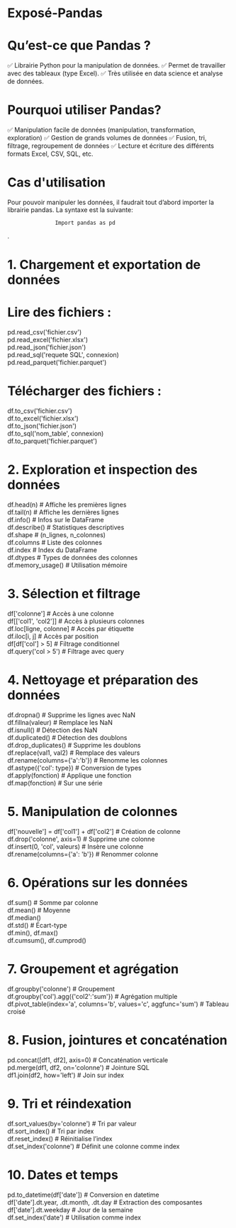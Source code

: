 # Exposé-Pandas
 # Qu’est-ce que Pandas ?

✅ Librairie Python pour la manipulation de données.
✅ Permet de travailler avec des tableaux (type Excel).
✅ Très utilisée en data science et analyse de données.

# Pourquoi utiliser Pandas?

✅ Manipulation facile de données (manipulation, transformation, exploration)
✅ Gestion de grands volumes de données
✅ Fusion, tri, filtrage, regroupement de données
✅ Lecture et écriture des différents formats Excel, CSV, SQL, etc.

# Cas d'utilisation
Pour pouvoir manipuler les données, il faudrait tout d’abord importer la librairie pandas. La syntaxe est la suivante:

                   Import pandas as pd
.
# 1. Chargement et exportation de données

# Lire des fichiers :
pd.read_csv('fichier.csv')<br>
pd.read_excel('fichier.xlsx')<br>
pd.read_json('fichier.json')<br>
pd.read_sql('requete SQL', connexion)<br>
pd.read_parquet('fichier.parquet')<br>

# Télécharger des fichiers :

df.to_csv('fichier.csv')<br>
df.to_excel('fichier.xlsx')<br>
df.to_json('fichier.json')<br>
df.to_sql('nom_table', connexion)<br>
df.to_parquet('fichier.parquet')<br>

# 2. Exploration et inspection des données

df.head(n)               # Affiche les premières lignes<br>
df.tail(n)               # Affiche les dernières lignes<br>
df.info()                # Infos sur le DataFrame<br>
df.describe()            # Statistiques descriptives<br>
df.shape                 # (n_lignes, n_colonnes)<br>
df.columns               # Liste des colonnes<br>
df.index                 # Index du DataFrame<br>
df.dtypes                # Types de données des colonnes<br>
df.memory_usage()        # Utilisation mémoire<br>

# 3. Sélection et filtrage

df['colonne']            # Accès à une colonne<br>
df[['col1', 'col2']]     # Accès à plusieurs colonnes<br>
df.loc[ligne, colonne]   # Accès par étiquette<br>
df.iloc[i, j]            # Accès par position<br>
df[df['col'] > 5]        # Filtrage conditionnel<br>
df.query('col > 5')      # Filtrage avec query<br>

# 4. Nettoyage et préparation des données

df.dropna()                      # Supprime les lignes avec NaN<br>
df.fillna(valeur)               # Remplace les NaN<br>
df.isnull()                     # Détection des NaN<br>
df.duplicated()                 # Détection des doublons<br>
df.drop_duplicates()            # Supprime les doublons<br>
df.replace(val1, val2)          # Remplace des valeurs<br>
df.rename(columns={'a':'b'})    # Renomme les colonnes<br>
df.astype({'col': type})        # Conversion de types<br>
df.apply(fonction)              # Applique une fonction<br>
df.map(fonction)                # Sur une série<br>

# 5. Manipulation de colonnes

df['nouvelle'] = df['col1'] + df['col2']   # Création de colonne<br>
df.drop('colonne', axis=1)                 # Supprime une colonne<br>
df.insert(0, 'col', valeurs)               # Insère une colonne<br>
df.rename(columns={'a': 'b'})              # Renommer colonne<br>

# 6. Opérations sur les données

df.sum()                      # Somme par colonne <br>
df.mean()                     # Moyenne<br>
df.median()<br>
df.std()                      # Écart-type<br>
df.min(), df.max()<br>
df.cumsum(), df.cumprod()<br>

# 7. Groupement et agrégation

df.groupby('colonne')                      # Groupement<br>
df.groupby('col').agg({'col2':'sum'})      # Agrégation multiple<br>
df.pivot_table(index='a', columns='b', values='c', aggfunc='sum')  # Tableau croisé<br>

# 8. Fusion, jointures et concaténation

pd.concat([df1, df2], axis=0)              # Concaténation verticale<br>
pd.merge(df1, df2, on='colonne')           # Jointure SQL<br>
df1.join(df2, how='left')                  # Join sur index<br>

# 9. Tri et réindexation

df.sort_values(by='colonne')              # Tri par valeur<br>
df.sort_index()                           # Tri par index<br>
df.reset_index()                          # Réinitialise l’index<br>
df.set_index('colonne')                   # Définit une colonne comme index<br>

# 10. Dates et temps

pd.to_datetime(df['date'])               # Conversion en datetime<br>
df['date'].dt.year, .dt.month, .dt.day   # Extraction des composantes<br>
df['date'].dt.weekday                    # Jour de la semaine<br>
df.set_index('date')                     # Utilisation comme index<br>








